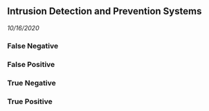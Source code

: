 Intrusion Detection and Prevention Systems
-----------
_10/16/2020_



### False Negative
### False Positive
### True Negative
### True Positive
